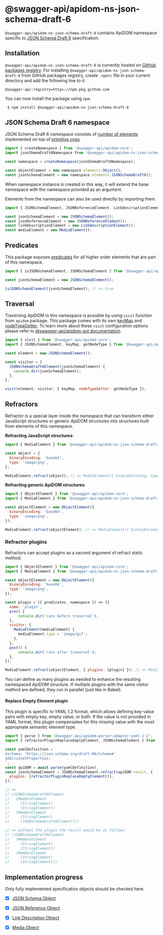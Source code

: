 # @swagger-api/apidom-ns-json-schema-draft-6

`@swagger-api/apidom-ns-json-schema-draft-6` contains ApiDOM namespace specific to [JSON Schema Draft 6](https://datatracker.ietf.org/doc/html/draft-wright-json-schema-01) specification.

## Installation

`@swagger-api/apidom-ns-json-schema-draft-6` is currently hosted on [GitHub packages registry](https://docs.github.com/en/packages/learn-github-packages/introduction-to-github-packages).
For installing `@swagger-api/apidom-ns-json-schema-draft-6` from GitHub packages registry, create `.npmrc` file in your current directory and add
the following line to it:

```
@swagger-api:registry=https://npm.pkg.github.com
```

You can now install the package using `npm`:

```sh
 $ npm install @swagger-api/apidom-ns-json-schema-draft-6
```

## JSON Schema Draft 6 namespace

JSON Schema Draft 6 namespace consists of [number of elements](https://github.com/swagger-api/apidom/tree/main/packages/apidom-ns-json-schema-draft-6/src/elements) implemented on top
of [primitive ones](https://github.com/refractproject/minim/tree/master/lib/primitives).

```js
import { createNamespace } from '@swagger-api/apidom-core';
import jsonShemaDraft6Namespace from '@swagger-api/apidom-ns-json-schema-draft-6';

const namespace = createNamespace(jsonShemaDraft6Namespace);

const objectElement = new namespace.elements.Object();
const jsonSchemaElement = new namespace.elements.JSONSchemaDraft6();
```

When namespace instance is created in this way, it will extend the base namespace
with the namespace provided as an argument.

Elements from the namespace can also be used directly by importing them.

```js
import { JSONSchemaElement, JSONReferenceElement, LinkDescriptionElement, MediaElement } from '@swagger-api/apidom-ns-json-schema-draft-6';

const jsonSchemaElement = new JSONSchemaElement();
const jsonReferenceElement = new JSONReferenceElement();
const linkDescriptionElement = new LinkDescriptionElement();
const mediaElement = new MediaElement();
```

## Predicates

This package exposes [predicates](https://github.com/swagger-api/apidom/blob/main/packages/apidom-ns-json-schema-draft-6/src/predicates.ts)
for all higher order elements that are part of this namespace.

```js
import { isJSONSchemaElement, JSONSchemaElement } from '@swagger-api/apidom-ns-json-schema-draft-6';

const jsonSchemaElement = new JSONSchemaElement();

isJSONSchemaElement(jsonSchemaElement); // => true
```

## Traversal

Traversing ApiDOM in this namespace is possible by using `visit` function from `apidom` package.
This package comes with its own [keyMap](https://github.com/swagger-api/apidom/blob/main/packages/apidom-ns-json-schema-draft-6/src/traversal/visitor.ts#L11) and [nodeTypeGetter](https://github.com/swagger-api/apidom/blob/main/packages/apidom-ns-json-schema-draft-6/src/traversal/visitor.ts#L4).
To learn more about these `visit` configuration options please refer to [@swagger-api/apidom-ast documentation](https://github.com/swagger-api/apidom/blob/main/packages/apidom-ast/README.md#visit).

```js
import { visit } from '@swagger-api/apidom-core';
import { JSONSchemaElement, keyMap, getNodeType } from '@swagger-api/apidom-ns-json-schema-draft-6';

const element = new JSONSchemaElement();

const visitor = {
  JSONSchemaDraft6Element(jsonSchemaElement) {
    console.dir(jsonSchemaElement);
  },
};

visit(element, visitor, { keyMap, nodeTypeGetter: getNodeType });
```

## Refractors

Refractor is a special layer inside the namespace that can transform either JavaScript structures
or generic ApiDOM structures into structures built from elements of this namespace.

**Refracting JavaScript structures**:

```js
import { MediaElement } from '@swagger-api/apidom-ns-json-schema-draft-6';

const object = {
  binaryEncoding: 'base64',
  type: 'image/png',
};

MediaElement.refract(object); // => MediaElement({ binaryEncoding, type })
```

**Refracting generic ApiDOM structures**:

```js
import { ObjectElement } from '@swagger-api/apidom-core';
import { MediaElement } from '@swagger-api/apidom-ns-json-schema-draft-6';

const objectElement = new ObjectElement({
  binaryEncoding: 'base64',
  type: 'image/png',
});

MediaElement.refract(objectElement); // => MediaElement({ binaryEncoding = 'base64', type = 'image/png' })
```

### Refractor plugins

Refractors can accept plugins as a second argument of refract static method.

```js
import { ObjectElement } from '@swagger-api/apidom-core';
import { MediaElement } from '@swagger-api/apidom-ns-json-schema-draft-6';

const objectElement = new ObjectElement({
  binaryEncoding: 'base64',
  type: 'image/png',
});

const plugin = ({ predicates, namespace }) => ({
  name: 'plugin',
  pre() {
      console.dir('runs before traversal');
  },
  visitor: {
    MediaElement(mediaElement) {
      mediaElement.type = 'image/gif';
    },
  },
  post() {
      console.dir('runs after traversal');
  },
});

MediaElement.refract(objectElement, { plugins: [plugin] }); // => MediaElement({ binaryEncoding = 'base64', type = 'image/gif' })
```

You can define as many plugins as needed to enhance the resulting namespaced ApiDOM structure.
If multiple plugins with the same visitor method are defined, they run in parallel (just like in Babel).

#### Replace Empty Element plugin

This plugin is specific to YAML 1.2 format, which allows defining key-value pairs with empty key,
empty value, or both. If the value is not provided in YAML format, this plugin compensates for
this missing value with the most appropriate semantic element type.

```js
import { parse } from '@swagger-api/apidom-parser-adapter-yaml-1-2';
import { refractorPluginReplaceEmptyElement, JSONSchemaElement } from '@swagger-api/apidom-ns-json-schema-draft-6';

const yamlDefinition = `
$schema: 'https://json-schema.org/draft-06/schema#'
additionalProperties:
`;
const apiDOM = await parse(yamlDefinition);
const jsonSchemaElement = JSONSchemaElement.refract(apiDOM.result, {
  plugins: [refractorPluginReplaceEmptyElement()],
});

// =>
// (JSONSchemaDraft6Element
//   (MemberElement
//     (StringElement)
//     (StringElement))
//   (MemberElement
//     (StringElement)
//     (JSONSchemaDraft6Element)))

// => without the plugin the result would be as follows:
// (JSONSchemaDraft6Element
//   (MemberElement
//     (StringElement)
//     (StringElement))
//   (MemberElement
//     (StringElement)
//     (StringElement)))
```

## Implementation progress

Only fully implemented specification objects should be checked here.

- [x] [JSON Schema Object](https://datatracker.ietf.org/doc/html/draft-wright-json-schema-01)
- [x] [JSON Reference Object](https://datatracker.ietf.org/doc/html/draft-pbryan-zyp-json-ref-03)
- [x] [Link Description Object](https://datatracker.ietf.org/doc/html/draft-wright-json-schema-hyperschema-01#section-6)
- [x] [Media Object](https://datatracker.ietf.org/doc/html/draft-wright-json-schema-hyperschema-01#section-5.3)


